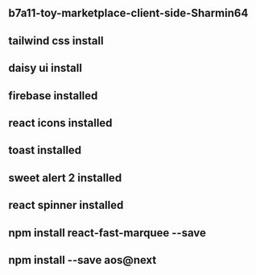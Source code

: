 ## b7a11-toy-marketplace-client-side-Sharmin64

## tailwind css install

## daisy ui install

## firebase installed

## react icons installed

## toast installed

## sweet alert 2 installed

## react spinner installed

## npm install react-fast-marquee --save

## npm install --save aos@next

